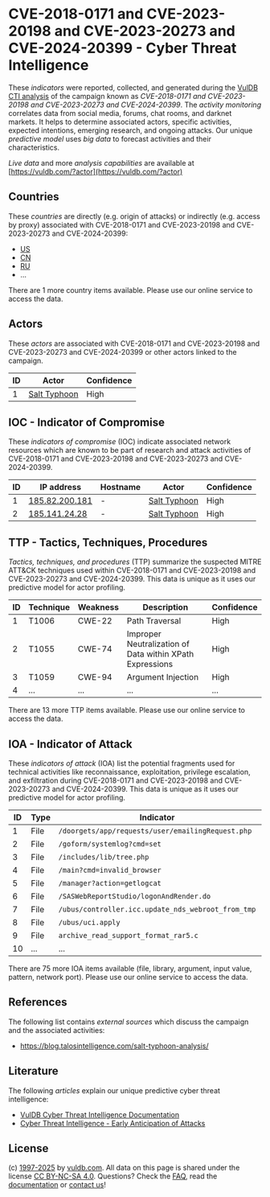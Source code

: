 # CVE-2018-0171 and CVE-2023-20198 and CVE-2023-20273 and CVE-2024-20399 - Cyber Threat Intelligence

These _indicators_ were reported, collected, and generated during the [VulDB CTI analysis](https://vuldb.com/?kb.cti) of the campaign known as _CVE-2018-0171 and CVE-2023-20198 and CVE-2023-20273 and CVE-2024-20399_. The _activity monitoring_ correlates data from social media, forums, chat rooms, and darknet markets. It helps to determine associated actors, specific activities, expected intentions, emerging research, and ongoing attacks. Our unique _predictive model_ uses _big data_ to forecast activities and their characteristics.

_Live data_ and more _analysis capabilities_ are available at [https://vuldb.com/?actor](https://vuldb.com/?actor)

## Countries

These _countries_ are directly (e.g. origin of attacks) or indirectly (e.g. access by proxy) associated with CVE-2018-0171 and CVE-2023-20198 and CVE-2023-20273 and CVE-2024-20399:

* [US](https://vuldb.com/?country.us)
* [CN](https://vuldb.com/?country.cn)
* [RU](https://vuldb.com/?country.ru)
* ...

There are 1 more country items available. Please use our online service to access the data.

## Actors

These _actors_ are associated with CVE-2018-0171 and CVE-2023-20198 and CVE-2023-20273 and CVE-2024-20399 or other actors linked to the campaign.

ID | Actor | Confidence
-- | ----- | ----------
1 | [Salt Typhoon](https://vuldb.com/?actor.salt_typhoon) | High

## IOC - Indicator of Compromise

These _indicators of compromise_ (IOC) indicate associated network resources which are known to be part of research and attack activities of CVE-2018-0171 and CVE-2023-20198 and CVE-2023-20273 and CVE-2024-20399.

ID | IP address | Hostname | Actor | Confidence
-- | ---------- | -------- | ----- | ----------
1 | [185.82.200.181](https://vuldb.com/?ip.185.82.200.181) | - | [Salt Typhoon](https://vuldb.com/?actor.salt_typhoon) | High
2 | [185.141.24.28](https://vuldb.com/?ip.185.141.24.28) | - | [Salt Typhoon](https://vuldb.com/?actor.salt_typhoon) | High

## TTP - Tactics, Techniques, Procedures

_Tactics, techniques, and procedures_ (TTP) summarize the suspected MITRE ATT&CK techniques used within CVE-2018-0171 and CVE-2023-20198 and CVE-2023-20273 and CVE-2024-20399. This data is unique as it uses our predictive model for actor profiling.

ID | Technique | Weakness | Description | Confidence
-- | --------- | -------- | ----------- | ----------
1 | T1006 | CWE-22 | Path Traversal | High
2 | T1055 | CWE-74 | Improper Neutralization of Data within XPath Expressions | High
3 | T1059 | CWE-94 | Argument Injection | High
4 | ... | ... | ... | ...

There are 13 more TTP items available. Please use our online service to access the data.

## IOA - Indicator of Attack

These _indicators of attack_ (IOA) list the potential fragments used for technical activities like reconnaissance, exploitation, privilege escalation, and exfiltration during CVE-2018-0171 and CVE-2023-20198 and CVE-2023-20273 and CVE-2024-20399. This data is unique as it uses our predictive model for actor profiling.

ID | Type | Indicator | Confidence
-- | ---- | --------- | ----------
1 | File | `/doorgets/app/requests/user/emailingRequest.php` | High
2 | File | `/goform/systemlog?cmd=set` | High
3 | File | `/includes/lib/tree.php` | High
4 | File | `/main?cmd=invalid_browser` | High
5 | File | `/manager?action=getlogcat` | High
6 | File | `/SASWebReportStudio/logonAndRender.do` | High
7 | File | `/ubus/controller.icc.update_nds_webroot_from_tmp` | High
8 | File | `/ubus/uci.apply` | High
9 | File | `archive_read_support_format_rar5.c` | High
10 | ... | ... | ...

There are 75 more IOA items available (file, library, argument, input value, pattern, network port). Please use our online service to access the data.

## References

The following list contains _external sources_ which discuss the campaign and the associated activities:

* https://blog.talosintelligence.com/salt-typhoon-analysis/

## Literature

The following _articles_ explain our unique predictive cyber threat intelligence:

* [VulDB Cyber Threat Intelligence Documentation](https://vuldb.com/?kb.cti)
* [Cyber Threat Intelligence - Early Anticipation of Attacks](https://www.scip.ch/en/?labs.20201022)

## License

(c) [1997-2025](https://vuldb.com/?kb.changelog) by [vuldb.com](https://vuldb.com/?kb.about). All data on this page is shared under the license [CC BY-NC-SA 4.0](https://creativecommons.org/licenses/by-nc-sa/4.0/). Questions? Check the [FAQ](https://vuldb.com/?kb.faq), read the [documentation](https://vuldb.com/?kb) or [contact us](https://vuldb.com/?contact)!
